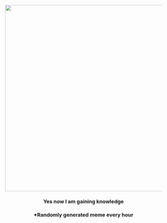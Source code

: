 <p align="center">
        <img src="https://i.redd.it/dxxun2n4qaa91.gif" width="600" height="600">
        </p>
        <h3 align="center">Yes now I am gaining knowledge</h3>
        <h3 align="center">*Randomly generated meme every hour</h3>
    